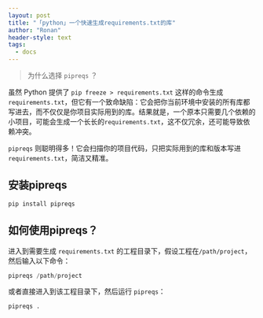 ```yaml
---
layout: post
title: "「python」一个快速生成requirements.txt的库"
author: "Ronan"
header-style: text
tags:
  - docs
---
```


> 为什么选择 `pipreqs` ？

虽然 Python 提供了 `pip freeze > requirements.txt` 这样的命令生成 `requirements.txt`，但它有一个致命缺陷：它会把你当前环境中安装的所有库都写进去，而不仅仅是你项目实际用到的库。结果就是，一个原本只需要几个依赖的小项目，可能会生成一个长长的`requirements.txt`，这不仅冗余，还可能导致依赖冲突。

`pipreqs` 则聪明得多！它会扫描你的项目代码，只把实际用到的库和版本写进 `requirements.txt`，简洁又精准。


## 安装pipreqs

```python
pip install pipreqs
```


## 如何使用pipreqs？

进入到需要生成 `requirements.txt` 的工程目录下，假设工程在`/path/project`，然后输入以下命令：

```python
pipreqs /path/project
```

或者直接进入到该工程目录下，然后运行 `pipreqs`：

```python
pipreqs .
```
